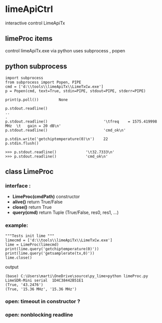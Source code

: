 # limeApiCtrl
interactive control LimeApiTx

## limeProc items
control limeApiTx.exe via python 
uses subprocess , popen

## python subprocess
````
import subprocess
from subprocess import Popen, PIPE
cmd = ['d:\\tools\\limeApiTx\\LimeTxCw.exe']
p = Popen(cmd, text=True, stdin=PIPE, stdout=PIPE, stderr=PIPE)

print(p.poll())			None

p.stdout.readline()
..
.
p.stdout.readline()							'\tfreq    = 1575.419998 MHz  \t   gain = 20 dB\n'
p.stdout.readline()							'cmd_ok\n'

p.stdin.write('getchiptemperature(0)\n')	22
p.stdin.flush()

>>> p.stdout.readline()				'\t32.7333\n'
>>> p.stdout.readline()				'cmd_ok\n'
````

## class LimeProc 

### interface :
- **LimeProc(cmdPath)** constructor
- **alive()**       return True/False
- **close()**       return True
- **query(cmd)**    return Tuple (True/False, res0, res1, ...)

### example:
    """Tests init lime """
    limecmd = ['d:\\tools\\limeApiTx\\LimeTxCw.exe']
    lime = LimeProc(limecmd)
    print(lime.query('getchiptemperature(0)'))
    print(lime.query('getsamplerate(tx,0)'))
    lime.close()

output
````
(base) C:\Users\marti\OneDrive\source\py_lime>python limeProc.py
LimeSDR-Mini serial  1D4C38442B51E1
(True, '43.2476')
(True, '15.36 MHz', '15.36 MHz')
````
### open: timeout in constructor ?
### open: nonblocking readline



